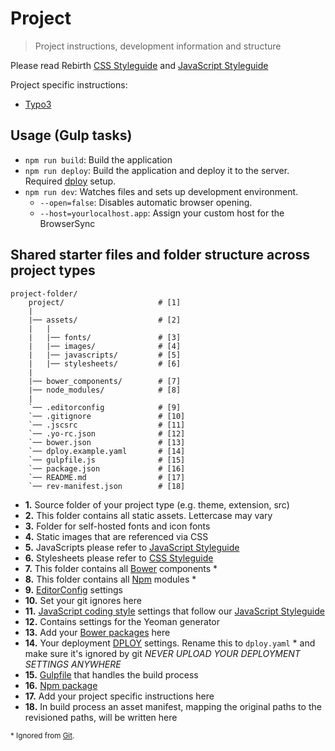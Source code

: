 # Project

> Project instructions, development information and structure

Please read Rebirth [CSS Styleguide](https://github.com/joonasy/rebirth/tree/master/docs/css) and [JavaScript Styleguide](https://github.com/joonasy/rebirth/tree/master/docs/js)

Project specific instructions: 

* [Typo3](typo3)

## Usage (Gulp tasks)

* `npm run build`: Build the application
* `npm run deploy`: Build the application and deploy it to the server. Required [dploy](https://github.com/lucasmotta/dploy) setup.
* `npm run dev`: Watches files and sets up development environment.
    * `--open=false`: Disables automatic browser opening.
    * `--host=yourlocalhost.app`: Assign your custom host for the BrowserSync


## Shared starter files and folder structure across project types

```
project-folder/
    project/                     # [1]
    |
    |── assets/                  # [2]
    |   |
    |   |── fonts/               # [3]
    |   |── images/              # [4]
    |   |── javascripts/         # [5]
    |   |── stylesheets/         # [6]    
    |
    |── bower_components/        # [7]   
    |── node_modules/            # [8]   
    |
    `── .editorconfig            # [9]
    `── .gitignore               # [10]
    `── .jscsrc                  # [11]
    `── .yo-rc.json              # [12]
    `── bower.json               # [13]
    `── dploy.example.yaml       # [14]
    `── gulpfile.js              # [15]
    `── package.json             # [16]
    `── README.md                # [17]
    `── rev-manifest.json        # [18]
```

* **1.** Source folder of your project type (e.g. theme, extension, src)
* **2.** This folder contains all static assets. Lettercase may vary
* **3.** Folder for self-hosted fonts and icon fonts
* **4.** Static images that are referenced via CSS
* **5.** JavaScripts please refer to [JavaScript Styleguide](/docs/js/)
* **6.** Stylesheets please refer to [CSS Styleguide](/docs/css/)
* **7.** This folder contains all [Bower](http://bower.io) components *
* **8.** This folder contains all [Npm](https://www.npmjs.com/) modules *
* **9.** [EditorConfig](http://editorconfig.org/) settings
* **10.** Set your git ignores here
* **11.** [JavaScript coding style](http://jscs.info/overview.html) settings that follow our [JavaScript Styleguide](../js/)
* **12.** Contains settings for the Yeoman generator
* **13.** Add your [Bower packages](http://bower.io/#save-packages) here
* **14.** Your deployment [DPLOY](https://leanmeanfightingmachine.github.io/dploy/) settings. Rename this to `dploy.yaml` * and make sure it's ignored by git _NEVER UPLOAD YOUR DEPLOYMENT SETTINGS ANYWHERE_
* **15.** [Gulpfile](http://gulpjs.com/) that handles the build process 
* **16.** [Npm package](https://docs.npmjs.com/getting-started/installing-npm-packages-locally)
* **17.** Add your project specific instructions here
* **18.** In build process an asset manifest, mapping the original paths to the revisioned paths, will be written here

<sub>\* Ignored from [Git](http://git-scm.com/).</sub>

